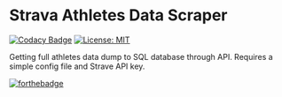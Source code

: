 # Strava Athletes Data Scraper

[![Codacy Badge](https://api.codacy.com/project/badge/Grade/f522d02f69664f4487db70109c5aee8d)](https://www.codacy.com/app/Rotzke/strava?utm_source=github.com&utm_medium=referral&utm_content=Rotzke/strava&utm_campaign=badger)
[![License: MIT](https://img.shields.io/badge/License-MIT-yellow.svg)](https://opensource.org/licenses/MIT)

Getting full athletes data dump to SQL database through API.
Requires a simple config file and Strave API key.

[![forthebadge](http://forthebadge.com/images/badges/powered-by-electricity.svg)](http://forthebadge.com)
